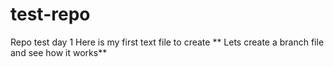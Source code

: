 # test-repo
Repo test day 1
Here is my first text file to create 
** Lets create a branch file and see how it works**
